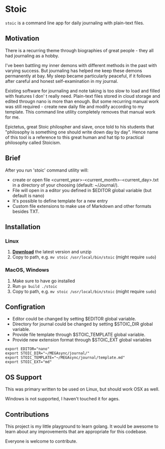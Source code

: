 # Stoic
`stoic` is a command line app for daily journaling with plain-text files.

## Motivation
There is a recurring theme through biographies of great people - they all had journaling as a hobby.

I've been battling my inner demons with different methods in the past with varying success. But journaling has helped me keep these demons permanently at bay. My sleep became particularly peaceful, if it follows after careful and honest self-examination in my journal. 

Existing software for journaling and note taking is too slow to load and filled with features I don'
t really need. Plain-text files stored in cloud storage and edited througn nano is more than enough. But some recurring manual work was still required - create new daily file and  modify according to my template. This command line utility completely removes that manual work for me. 

Epictetus, great Stoic philospher and slave, once told to his students that "philosophy is something one should write down day by day". Hence name of this tool is a reference to this great human and hat tip to practical philosophy called Stoicism.

## Brief
After you run 'stoic' command utility will:
- create or open file <current_year>-<current_month>-<current_day>.txt in a directory of your choosing (default: ~/Journal/).
- File will open in a editor you defined in $EDITOR global variable (but default is nano)
- It's possible to define template for a new entry
- Custom file extensions to make use of Markdown and other formats besides TXT.

## Installation
### Linux
1. [**Download**](https://github.com/skatkov/stoic/blob/main/stoic)
   the latest version and unzip
2. Copy to path, e.g. `mv stoic /usr/local/bin/stoic` (might require `sudo`)

### MacOS, Windows
1. Make sure to have go installed
2. Run `go build ./stoic`
3. Copy to path, e.g. `mv stoic /usr/local/bin/stoic` (might require `sudo`)

## Configration

- Editor could be changed  by setting $EDITOR global variable.
- Directory for journal could be changed by setting $STOIC_DIR global variable.
- Provide file template through $STOIC_TEMPLATE global variable.
- Provide new extension format through $STOIC_EXT global variables

```
export EDITOR="nano"
export STOIC_DIR="~/MEGAsync/journal/"
export STOIC_TEMPLATE="~/MEGAsync/journal/template.md"
export STOIC_EXT="md"
```

## OS Support
This was primary written to be used on Linux, but should work OSX as well. 

Windows is not supported, I haven't touched it for ages.


## Contributions
This project is my little playground to learn golang. It would be awesome to learn about any improvements that are appropriate for this codebase.

Everyone is welcome to contribute.
